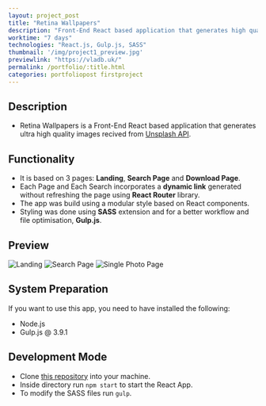 ```yaml
---
layout: project_post
title: "Retina Wallpapers"
description: "Front-End React based application that generates high quality images fron an API"
worktime: "7 days"
technologies: "React.js, Gulp.js, SASS"
thumbnail: '/img/project1_preview.jpg'
previewlink: "https://vladb.uk/"
permalink: /portfolio/:title.html
categories: portfoliopost firstproject
---
```


## Description
* Retina Wallpapers is a Front-End React based application that generates ultra high quality images recived from [Unsplash API](https://api.unsplash.com).

## Functionality
* It is based on 3 pages: **Landing**, **Search Page** and **Download Page**. 
* Each Page and Each Search incorporates a **dynamic link** generated without refreshing the page using **React Router** library. 
* The app was build using a modular style based on React components. 
* Styling was done using **SASS** extension and for a better workflow and file optimisation, **Gulp.js**.

## Preview
![Landing](../img/proj_previews/proj1/1.png)
![Search Page](../img/proj_previews/proj1/2.png)
![Single Photo Page](../img/proj_previews/proj1/3.png)

## System Preparation
If you want to use this app, you need to have installed the following:
* Node.js
* Gulp.js @ 3.9.1

## Development Mode
* Clone [this repository](https://github.com/vladbbr/Retina-Wallpapers) into your machine.<br>
* Inside directory run `npm start` to start the React App.<br>
* To modify the SASS files run `gulp`.


